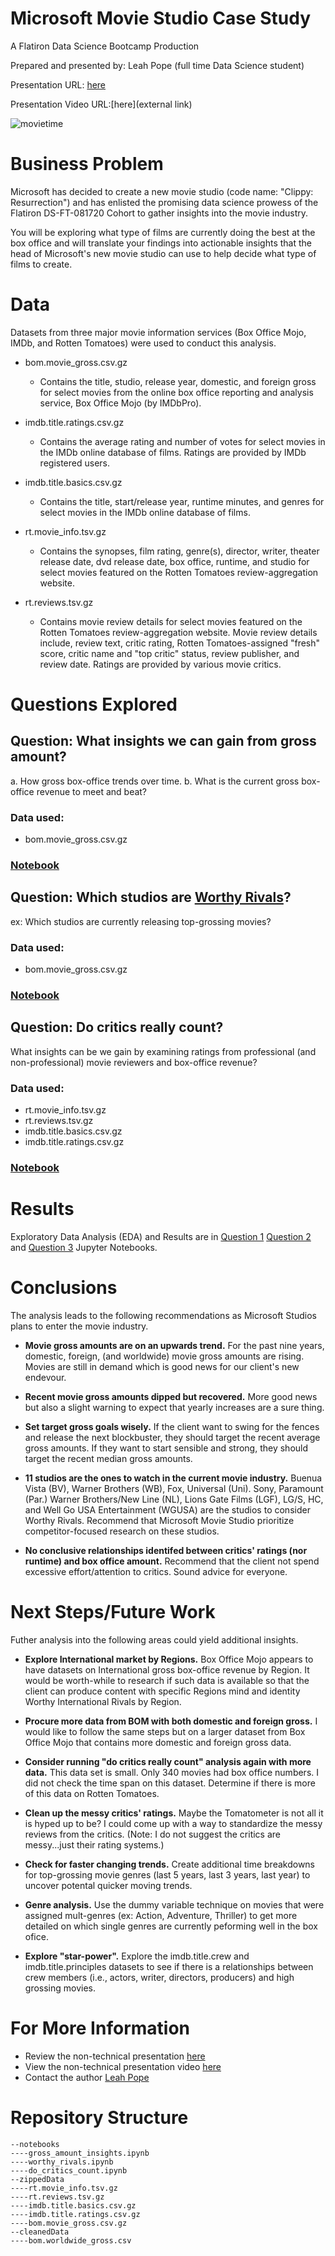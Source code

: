 # Microsoft Movie Studio Case Study
<p>A Flatiron Data Science Bootcamp Production

Prepared and presented by: Leah Pope (full time Data Science student)

Presentation URL: [here](PhaseOneProject_LeahPope.pdf)

Presentation Video URL:[here](external link)

![movietime](images/abstraction-movie-cinema-art-wallpaper-thumb.jpg)

# Business Problem
<p>Microsoft has decided to create a new movie studio (code name: "Clippy: Resurrection") and has enlisted the promising data science prowess of the Flatiron DS-FT-081720 Cohort to gather insights into the movie industry. 

You will be exploring what type of films are currently doing the best at the box office and will translate your findings into actionable insights that the head of Microsoft's new movie studio can use to help decide what type of films to create.</p>

# Data
<p>Datasets from three major movie information services (Box Office Mojo, IMDb, and Rotten Tomatoes) were used to conduct this analysis.</p> 

* bom.movie_gross.csv.gz
    * Contains the title, studio, release year, domestic, and foreign gross for select movies from the online box office reporting and analysis service, Box Office Mojo (by IMDbPro).

* imdb.title.ratings.csv.gz
    * Contains the average rating and number of votes for select movies in the IMDb online database of films. Ratings are provided by IMDb registered users.

* imdb.title.basics.csv.gz
    * Contains the title, start/release year, runtime minutes, and genres for select movies in the IMDb online database of films.

* rt.movie_info.tsv.gz
    * Contains the synopses, film rating, genre(s), director, writer, theater release date, dvd release date, box office, runtime, and studio for select movies featured on the Rotten Tomatoes review-aggregation website.

* rt.reviews.tsv.gz
    * Contains movie review details for select movies featured on the Rotten Tomatoes review-aggregation website. Movie review details include, review text, critic rating, Rotten Tomatoes-assigned "fresh" score, critic name and "top critic" status, review publisher, and review date. Ratings are provided by various movie critics.


# Questions Explored

## Question: What insights we can gain from gross amount?
a. How gross box-office trends over time.
b. What is the current gross box-office revenue to meet and beat?
### Data used:
* bom.movie_gross.csv.gz
### [Notebook](./notebooks/gross_amount_insights.ipynb)


## Question: Which studios are [Worthy Rivals](https://ideas.ted.com/how-having-the-right-kind-of-rival-can-help-you-thrive-in-a-changing-world/)?
ex: Which studios are currently releasing top-grossing movies?
### Data used:
* bom.movie_gross.csv.gz
### [Notebook](./notebooks/worthy_rivals.ipynb)


## Question: Do critics really count? 
What insights can be we gain by examining ratings from professional (and non-professional) movie reviewers and box-office revenue?
### Data used:
* rt.movie_info.tsv.gz
* rt.reviews.tsv.gz
* imdb.title.basics.csv.gz
* imdb.title.ratings.csv.gz
### [Notebook](./notebooks/do_critics_count.ipynb)


# Results
Exploratory Data Analysis (EDA) and Results are in [Question 1](./notebooks/gross_amount_insights.ipynb) [Question 2](./notebooks/worthy_rivals.ipynb) and [Question 3](./notebooks/do_critics_count.ipynb) Jupyter Notebooks.

# Conclusions
The analysis leads to the following recommendations as Microsoft Studios plans to enter the movie industry.

* __Movie gross amounts are on an upwards trend.__  For the past nine years, domestic, foreign, (and worldwide) movie gross amounts are rising. Movies are still in demand which is good news for our client's new endevour.
 
* __Recent movie gross amounts dipped but recovered.__ More good news but also a slight warning to expect that yearly increases are a sure thing.

* __Set target gross goals wisely.__ If the client want to swing for the fences and release the next blockbuster, they should target the recent average gross amounts. If they want to start sensible and strong, they should target the recent median gross amounts.

*  __11 studios are the ones to watch in the current movie industry.__  Buenua Vista (BV), Warner Brothers (WB), Fox, Universal (Uni). Sony, Paramount (Par.) Warner Brothers/New Line (NL), Lions Gate Films (LGF), LG/S, HC, and Well Go USA Entertainment (WGUSA) are the studios to consider Worthy Rivals. Recommend that Microsoft Movie Studio prioritize competitor-focused research on these studios.

*  __No conclusive relationships identifed between critics' ratings (nor runtime) and box office amount.__  Recommend that the client not spend excessive effort/attention to critics. Sound advice for everyone.


# Next Steps/Future Work

Futher analysis into the following areas could yield additional insights.

* __Explore International market by Regions.__ Box Office Mojo appears to have datasets on International gross box-office revenue by Region. It would be worth-while to research if such data is available so that the client can produce content with specific Regions mind and identity Worthy International Rivals by Region.

* __Procure more data from BOM with both domestic and foreign gross.__  I would like to follow the same steps but on a larger dataset from Box Office Mojo that contains more domestic and foreign gross data.

 * __Consider running "do critics really count" analysis again with more data.__ This data set is small. Only 340 movies had box office numbers. I did not check the time span on this dataset. Determine if there is more of this data on Rotten Tomatoes.

* __Clean up the messy critics' ratings.__ Maybe the Tomatometer is not all it is hyped up to be?  I could come up with a way to standardize the messy reviews from the critics. (Note: I do not suggest the critics are messy...just their rating systems.)

* __Check for faster changing trends.__ Create additional time breakdowns for top-grossing movie genres (last 5 years, last 3 years, last year) to uncover potental quicker moving trends.

* __Genre analysis.__ Use the dummy variable technique on movies that were assigned mult-genres (ex: Action, Adventure, Thriller) to get more detailed on which single genres are currently peforming well in the box ofice.

* __Explore "star-power".__ Explore the imdb.title.crew and imdb.title.principles datasets to see if there is a relationships between crew members (i.e., actors, writer, directors, producers) and high grossing movies. 


# For More Information
* Review the non-technical presentation [here](PhaseOneProject_LeahPope.pdf)
* View the non-technical presentation video [here](link)
* Contact the author [Leah Pope](https://www.linkedin.com/in/leahspope/)


# Repository Structure
```
--notebooks
----gross_amount_insights.ipynb
----worthy_rivals.ipynb
----do_critics_count.ipynb
--zippedData
----rt.movie_info.tsv.gz
----rt.reviews.tsv.gz
----imdb.title.basics.csv.gz
----imdb.title.ratings.csv.gz
----bom.movie_gross.csv.gz
--cleanedData
----bom.worldwide_gross.csv
```


